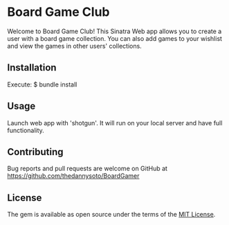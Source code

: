 # Board Game Club

Welcome to Board Game Club! This Sinatra Web app allows you to create a user with a board game collection. You can also add games to your wishlist and view the games in other users' collections.

## Installation


Execute: 
    $ bundle install


## Usage
Launch web app with 'shotgun'. It will run on your local server and have full functionality.


## Contributing

Bug reports and pull requests are welcome on GitHub at https://github.com/thedannysoto/BoardGamer


## License

The gem is available as open source under the terms of the [MIT License](https://opensource.org/licenses/MIT).
